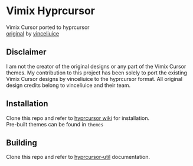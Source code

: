 # Vimix Hyprcursor

Vimix Cursor ported to hyprcursor \
[original](https://github.com/vinceliuice/Vimix-cursors) by [vinceliuice](https://github.com/vinceliuice) 

## Disclaimer

I am not the creator of the original designs or any part of the Vimix Cursor themes. My contribution to this project has been solely to port the existing Vimix Cursor designs by vinceliuice to the hyprcursor format. All original design credits belong to vinceliuice and their team.

## Installation

Clone this repo and refer to [hyprcursor wiki](https://wiki.hyprland.org/Hypr-Ecosystem/hyprcursor/#hyprcursor-themes) for installation. \
Pre-built themes can be found in `themes`

## Building

Clone this repo and refer to [hyprcursor-util](https://github.com/hyprwm/hyprcursor/blob/main/docs/MAKING_THEMES.md) documentation.
